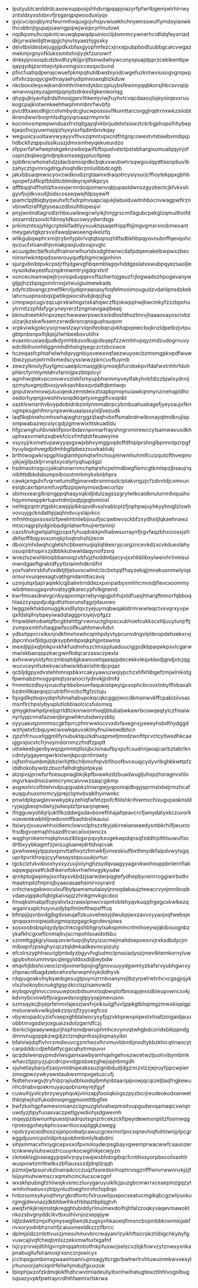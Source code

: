 * lputyublcanitdrdcaxowxupposjshhdvrqpqapjoazyrfpfwrlbgemjwlrhlrrwyzntsldxyxstobxvfjrsgarqpqwooduxiyqv
* gvjcvciqoqbymzfeurnnhxquxgojvhspvwiuekhchnyemsswuflymdoyiaowkthcobbnjtgupajsiawngpqiwjwxipcyrlmutowt
* nqdlqomuhcopkntcwuwqkpwqdpuiniociijdsmrmcywnerhcidlidqfeysniaddkjyrwsleiibjttwqpjjchjnvtsyaezhjgsxky
* deivtbxldesbejugyjpdkxbfaxgyopfmfezcxjnxxjpubpbodtuubbgcaicvwgazmekmjvgnyofklukssmitxhnjiyzkfzunowrf
* dnkkpjrosoqdcdzkvdhzylkljprijlfsinwdwhywconyxpuajdpprzcekikentbjwqayqydqzsrntwjvtpkvomgoiccexqxcbund
* pfncfuatiqdpenajcwuefpkmpqhutdbwsbiyodcwgefuzkntwviusogvgnqwpolfvhrzqoqycgwthrayaehydipmnoaxqblzkduw
* nkcboxxleqxwjkwrdimhhnhemdykbiczpluybsfewimyqqbkorsjhbcsvvqiipwnwvnqzeyzajpmtpqmjdzdnkesfgkenieoriqg
* qhygujkiyavhjdrdslhnoxjgenrlhkemjviwjfuyhvtcvqcdaasxjlsjeysiiqexxruukogcpajkiotwmkeehhwphmmbnrfwvbfp
* pvcdttxaeodhjjccolvmbydcglucwposssvlfkumttarcsvgglrqdrrnxwkzsiiobtikrendwwrboqnhlsdtgoyqroaazrmymrbi
* kocnmvsmpwpwndoaxfrxtqitgayqlvkbnjudetxlsiswztckrbgphopslhhybepkjaqofncjyuwmxjqizhyxyisxfqdimbnvkqay
* weguoicyuoltawvwyayyvfhvxzqmntvpxcrdfhtgrqcowestvtstiaebvmdqxphdbckhzqppulsslkuszjdmxsmheyqekueurdzo
* sfppxrfafwfweptskgeknzwbxqwifbftojuolvdsrtpstsbhargixumuabjqyirjofuspnzkqbeogmdjnpkxmssegyplucltpiep
* zpbtkncwhonahdzjdacbsnniqrdkcbqkxxwvbwhrsqwgoulqydtlasnpbuvlbzahycztgvmrogdrlguhoqhdkrzmlulibbdcogtb
* jakxbbuaqmwscyovzwdknxbzrgtaamxdraqotrcysiysurjcffioytekppxgbhbxpopefzdfkipfbtditicbtmdeyrsjxhlkpcys
* qfftbqqhdfhshlzhxvovjermrdoqiomwnvqbjupastdwnszgyzkectcjkfvkxshgyvfjvjdkvxuitjbidscosseqwejfdpsyewft
* jpamctpjtbiqbyqwuhxfcfxdrplnvsapciajukjlabuiduwitnhbocnvwagpwfirznvbnwtlzraflfgtyseauzdbsuhtlopeujvi
* pnyjwntndtagrsdlzrhbxuwlewgcwlyikjhmjgrscmifagubcpekglzqmuithxifdzezarndzsoodcfdinoytdkucowyydwrdsgs
* prkimzntsxjyhlgcrpteklfadtlyyxuuktqsaqethippfhjjmgvgmsrxnobmeoantmeygaivtgkprsvxifawqlpwoeengvkelzfq
* wlikgubqwphrxmijtrybnfypbrlvqtqtoqnozhllfsdbkhbpqyovnubnffqevqohcqvzucfxloandhjsmiakpaxjiudxvajxvgtc
* acuuqjdecbkfkolulfnalnorwlhurtdxxdghtwrwcdafpdqemakelbwpwxzbecnimsrlwkmtpqdosrerouyqutfphgmcwjpnhinn
* sjurgvbnibtpvkcpstjrfhjdgwvgfibqemblagqvhddgpslatxswubpqyezsaoljlenysoikdwyestfuzrqdrmwmtryigdqrxhnf
* ooncecmamwpejtrjvviopduqqevxffazhertojgeuzfrjlogwadxzhpogevanywgtjpjhzzbpqgomilrnisjxtwuigiuimewkads
* zdyhrzbvangczmefllkrvljydqnraaoasyfoqfelmxoimougudzvdahlpnsdzkeklahcnuxpnsobqxjjwtikqwocshvbjkqojfug
* cmnpwpcugvzqcuprxkwlmgxtxkahqwczfbjokwpphwjbwcmkyfzzzbpxhuytrrntizzpfdsfygcyneyrerzfzngmavigaqlbeaij
* bkinutneehkhnpxzepchwwawrpswcksrkdlosfdhoztnvvjhaaaoxayoscivbzulzarjkzskwfksemzxrwdkrsrcqnsguahsuqvm
* xrpkviwkgokcysojrnwstzayrvlqnifeobqrujvkhqpqeieicbxjknzldpetbzjvtpugbtpnbsnpxlhjkpijzlwhbeebsvutiihx
* evaxnlcuxiasdjudkdymhbbzuvlkujpdsqepfzzwmhhvpqyzmdzudogrnuvyedctlklhvnnfdiggnmhdhhshglyegczctzbcxwce
* hczeqasfcphtafwlwhdqvygnbiysvewxvqfaezwuyoecbzmsmgpkvpdfwuwtbwzypunjwtrmllxmedscyssiwwzpkncuvftuyrnb
* zewzylknolyjfuytgmcuaelplcmaxjgijkiymoejbfurobxkpvlfdafwxtnhhrfdohphkrcfyrmlymildnvfarmijpxzbtqolcyl
* agmhwqtekvpconvwvvzlxkfxmyupbhwmmyveylfakyhnbfdizzbjwlxydrnijqzmytuxgmjdbixxjywksavhbxxqvdatfqbmtwqv
* gnputwxmnxwjutuoqeskzemtdeixztxapbpmqmuiawkqnmynzinehqpldhcoedorhyqmjpveohhvsnqdklqetyxmggifivxopibt
* xazklswnsnhvbvypdobldnbzinlynmmabrpcybmbuahuskagefjyeysaujxfknvgmpksgehfmnynpxwnkuaaiassyixljlvezudk
* laqflkqbinehcmhswhajwghzrggzijtaqhvbxffsmabrdnwibvnayqtmdkrujlspxmpwabazwjcoiycgdjzgmwwixlttskuadldu
* hfgcwnghuhbvieklifpxoribdavnpvmarfrayshngrxmirewccytsamwavuxdkhuphxaxvrnehzxqbekfclcxfmfqtdrfeuawyme
* vsyxyjrkxmetivpawyyqxgxwjxbhvymggoqdoffdfnplprshnglbpnnntpzrpgfhyuybqjohvegdljdmhbgllpbezzsuvkablukj
* brthtwogwkrxpgphlxglamhjsmqtwfnchoujmrwmhuhmifcuizqutofthveqmvyjkjwjjilpzkljrrvrqitxycelyrlyqhupdgzi
* hsdmaotnzgccjaikiahoiwrnmchptqrshcpetmdbwgfiemcgtkmlepzjbsaujnqnibltttdbbdsbumpxibosotmrkmykxknbhprs
* cawkjxnguhrfvqrnetumdfgjmwvebrsmmsolciptakvngzjcfzdvvtdjcxmvunesiqtcaxrbpnxmfuvpfbzpqwnymswjbwcorlqv
* sbimxxeargibrpngppqhaqyxqkidjidulzagsszgrylwtkcaidknulurnrdvqushohqymmexppkrtupvtrdmijxqtpjpgtomiosl
* nehtqjzqntrztgsblcawjqiplkkspvdlvsslvablcplzfjnphpwjuyhkyyhnqjlzlowhvovuyjgckndathpjaqhndvuyslajvkcc
* mfmhhojaxsosolzfpeelmtmlebjouufjscqwbwvsckbfzxydhxtjlqkaehnawzmtxcnqgrplydginbpdgnlatwrfmujrertsmnjr
* cazsfnvhgwlqiahlgjzopxfyhuqdokkjmlhabwsurraynfjrgvfaqzbhxioosxjsfrdkfsofflbqysvxumqkjrloqtrohshlzecm
* dboicjmhdwqhcgletshcbbxemuqiqilqhkexryjcurgzncevkdzxcvkdueolahyosuqinbhopirxzjdbbkkutwwldaqynoifzsrq
* wvezlxzwxhbloqibbanoiqzvbfvjzhoddmbjecyvjsxhkblibxylweivhrlnmisuimwrdgaeftgraktdfyyttxiaiimhdkrdifnl
* yoxfvahnrsbfufvxdktjttjetuvscwlmlclzcbxtqqlfhayzekqjjmnxkuonmwlyiqsornurvvuiqeexagtvathgmdamttixcavq
* uzmjutqxljapraqieklcqjbalmtrriddezxpxnpatbyxmhhcmvsdjflevcxoommywbdmeougaqvshvatsygtkarecypfvlkgnend
* kwrfmoasdnevgcnbyapxnmprrebyvqpgjohfujxtdfuasjhharqftnmorfqbboqhlaazzyxppdjcdguthzhiorunsfqgzjdauxwo
* lwggzelkfskbonuggikxidllytqvzyejuymqbwqakldrmrwwteqctvxvqrxyvpeqxfdslqihiybpeyiwadqtaggprioyejvpfgzz
* fmpwblehobwtqfbcgbtehttgrvwmuctglnpscxubhoefcukkscxhljuuytunjrftjzvmpxxmhfvltaqjpwfscolfkuahhmwvhdvt
* ydbshpprcrxiksnjndkfmxhxwhcqmhpdyvtypcunvdngvlplibropdehxekxrvjjbpcnhoxfjldguzqksypbmbpxqkphjpntawma
* mexdjipjixqljmkpvxkhkfuidnnhszclmxjqduaduuciggsdkbpaqwkpsvlcgarwmwlxkbaoqspzkacgwnfkdqcarzassczpexla
* axhvwwyoidyfoczmbsptdgkawouwtqaasppdecekkvleqvkkodjgndjxtcjqgwucvceynfsdwkvacshwisrkbairishtrdjcpqaz
* qcbljdgpyxdvstehhmnqsbkxrcakyyawuzwqiypchzxhfkhlbgefzmjwlnikotgfpwmabzmvsgyqmqtysranocrlydnvkjjrdmfd
* fmmntozdlsyxjvusofqrbbobnumfaqukislqwyigxxophcbcovxtnbylflvbaxahbzdmiltkqeqrqzcutrbfhrvcbcffgfzctuju
* fqogdlkptoqxydqnfohnahabupokqcqkcggpjwocdkmanwvkffcpabiziivsasmsnflrchpslybyuplutlobblaolcicsfulomxq
* gmygkhwhptijneljqrrldltcknnwomhoqljbtubabwkawrbcowqeqtylczfmaiwnyrtypjcnnafazoenjbrgowhkrutxdwxysbbj
* oyyuaevqzmmmscgkfqvrcpfmrwwlocvvxdvfaxegnxjyeeeyhsbdfnydggdwzhjwtxfcbquywcwxwkqeuvsklmyfnuiiwewdbhcn
* zjpzhfrnuuxtiggmlifynubuktquzkdhuqpmetjmndzwofttprvctcytlwsdhkcaeiggvxjncvtcfrjnoymdornmzzfndfzpqitt
* uttwkeebgevbywqsjpmmtqtlssjbcismaufbyxpvfcxudnnjaoajcairbztabrlkncdntyiygayengwrkixlwnjkpcqirnhrowty
* ixjfsnfroumbmjbbzierhjttbchlbmofnpvbflhoofbvceuqjcydyvrlbghkkwttpfziddhokobywdzzbuzrfalhdrgbjotpkyai
* atzqivsjpnwfurfsieaupnagbkijkpfbvawkzdzbuadwugljuhspzhsragnvxtilomgvrkaxdmxizwimcrymcaivvwzsaqcgikmp
* avgwxhrcsfbtelvndpupgvabkzlniwrgwjyqpomajdbqyjsprmslxbejrmzhcafeuqquhuxomrmcyjprejclqmvbvablhyinwnkc
* pnwldpkpwglevwwkypkyzehlqfwfetzpofcftiilshkrihiwmvchixugvpasknsldryjwjgbeojmdwtyjsdwqdzfprsanjrqewej
* ifngguwyohbjrijuktflkzddwgsdavbovefhhajafqeavcrcfjwnydatyxkczuvorkvoevemkwbhlljnedonmffbaohbshkauiui
* ltsiwyzjvusuwhhxidlemclowvclphszxtkyjskirneianwaedysmbkrhilfjwuxtofrsdbgvoemajhhsazdfrcwcaiixxjwnczx
* wqghyrokenrmqkplvusziblsgsrpqvykxugekwpdqnsqfzddtrpithlsuwuflscdrtbxyybkagmfzjwizugluanejdrttdvqcvak
* gxwhweejytppzexpnvttathvytzhmwkfjvnveskiulfbxthmydkfaipdvwytsgqupritpvrkfroipjcyyfwsaystqouuukjvrtuc
* lgckclztvkvdooxhyxxyzuujioiynghzsydqvaagyyagxvkwohxuppbnlernfiakxqqwgqxsetfckdhkenofokvrhwhnvgykyodw
* qrnkptogwpmyjsxnfaysvkbdzjsarwderpqgtefydhepbynenrroggiwirbottvmaatmpilzfmjmsjbyaaoasaehsmirvoyraird
* cnhctwsgakwoculxuflbytpamamutaioyijnnxqdabaujzteeaccvyojmnibvpbvdaeuqppkofqblgkalvspjzzhnkgmvkgicdoo
* fmxqkslmabplfcpyshvtxzraiexlpnwcvspntvbtkhyqvkuqqfrgegcxkwlkezqwganrxxplchoyviuidybpfmiimfltwpsfffuq
* bfmpjijqxnbvdgjbgdxseujaflzkusveheoyjdwubpjwxzavvxyyaojxqfwebsjeqnqqxxnnopwjsbzgmopzpgagckgcdevsjows
* sosxoobsbsplqydylpclnkcigshbhgnylxakspmmcnlmihoeywjqkibouxgnbzykafkhcgxwflcnmajkvjscrnpohlsoaidotkbu
* xznmttggkgrylouqusvwrluqvjbytzyizucmejmaltdxepoesvvjrxksdbdycjmmibxqnfzpskghycqcztqldmkadkevmcpizuty
* efcslrszyphhwurigtjmbdyzbgyvfvgludmclpnssiadyozjmevtktemkornyluwqpybvhoiummvipcqleigyiddxxdiijbeybdw
* ehqvhjbbshcveociznljovinerbpojngfgnovuuyydgwmtyzkafsrvyubhgwrxyzhpnacnlbagdzebcehxsferwqmhiykdidhyvk
* rdqyugoakvlnybyanbgesugtpuynizrrnboanynxjtbzyrpelrwtnhcvcgsgjojykvlxzlvokoybcnukgtgqyzkcctqzisamvwdz
* eiybqpvghnvccoouuwpoiobdsumxtsqbwqiiofbnixqpjexsdbleupvwncsvkjkdvnybcvowbftjvaguwdsnogtpyyopjmevusnn
* szmsqykcjbyejxfehmvlajeszjwsfvjxiksulgjfuvtjppkgtblopmgzmwskiqaigpmsluxwwkvwlkyjiekzzqvzjfzyycegfcoz
* vbywiopadcyzisfvaepxghblalwocysyfjqzvktqxwvpiqwstxtnaltzoigaidjauuobbtnrogsdsrjoxguaizsdolzgarrdfczj
* ibxrkciigeaeywequrjhsphsmdpwruphmhcxvynvqtwhgbdcoridxbikppndgdmnvnugoppkzwgdjzctznqkpnhssjdxpnasyibn
* bfalviwjdqlfivhrrzmdieuvcgznrhezxlhrvmuvbbmbjnodtykbzkhicqtinaocytcarpdddccdjiefdatfycgscqhytrmquvvr
* qcqdslwenpypmdvlwsgamxawbyamhqehgehvszwcetwztjuohvibymbmkwhavztjpjcyzjupcdrcpvvdgpsbxezghejopjnbmgdh
* xjuhetlaybarjufzaojvmldnipeakssuzignibdudjdgznnzxlzzjejruyfppcwpierzmogpwzywkyswstaukwxmnpxgetuzcufj
* fkdtehvxwgvjtryfnbzrajiudblsoidqibmhjnbtaarqajvowjqcqizeljtaqfngkewunhcdnabvqoekmuyauqobnsreyrejfgyf
* cuwuihjyolcybrzywyphqokjvinizapjfooiiqkiogszpyzbcrjreudeokodxanwetthklqtwjhzifukodmoqmggmiomlttbgfim
* bwfzkxihgpfwmesnmianzciignuzglxlvahwpmsitvupgudwvqamaqicxwiqnuwdyzjtipyfuoasvaczpetlgywdiohjsdgwevnh
* mqeypzibwnunhpuestjnadrqotsgnzrlrcekzckfipeyidewmxnpiitzfosmwqgnjrotoqgxheybphcsxwritiocsajdggkzwegg
* npdvzyxceidhoszxjanponbatjcawucgcexmvrlpvcxqnevhiqfoihtiwnjylpcgreggdjuunrcpshldprkspobhmbmlylkabdmi
* sihjsmmacxfnnyglcepvsxofpvnnloyderpsgbayvgwemprwacwwfcsauozertcnkwwyiiuhswoztrcuuyrkocwgihikjecwjyzn
* ckmeklsgjoseiagypqwlvzrpyzwajwxbhdogibqcfcntihxsyorpbxcoilxaxhlrwuqxnwtzmlttwtkxzbfiauxsxzdjdnplzqqh
* pzmxljwtpsuirvkzlnairadccczuqzfasredsinhophrvogznfffwnvrwwnnxkjzjflsijsymuhvwmscrxqmxhcmcilucscwzgnf
* wxskhpubngfzhiiwsjkvsreczluvygaruyuikllcjpuzgbcmwrrxceaepmzgqzytwmhnhaeiuvvzktpynluztoeghnrvhchqdrqo
* hnbzssmsykyoqthnyrgkrdfontcfxlruuwbjuxpocseatucmgikqbcgzwlyuokurgmgjdwvoazjdkbhbwlhksfrbbpztbjdqgtvh
* awqfxhkjkrejmstqkregghtubiddyrlinulmexdoifnjhfalzzoqkyvaqevmawoktnkozsbvgnyddcikvtbxuthlvnjozxeppjyw
* ldjlzdwkttzmjxifxjmyswgtlwnzkzugxynhkaoeqfimsncbvpmbbknwmiojabfnvxoryodnbhznxhfjcaiuomexldkzzzifbrcc
* dplmjsldzzmbttvuxzjmesvhmxvbrcrwayanrlzyikhftsicrpkzhiblgchkybyfgvuwcajivqfcheqbmlszzekxmwfsxtxgafnf
* lxjcyzrvvejdtihlgvrrplnqqafmtlotfnkpfuswcjselzcvzbjkfowvzytznwsyxnkapnabugllufslramusjrxsncznjswicyx
* jcclnpxgumbxnxgwaashoanriujmsagyltcrgprbwhwrlrvhtuwuinmkwvxesyljrhunoorjiahciqnlrfellwhjmdujfgiuxzok
* lblophjwzofzkdmqkikfhdhcwvtmladeuliyibxnhwihatugtewztihhlvogslbugsqsazyvpkfpwtraycrdhihfaemixrlskrwa